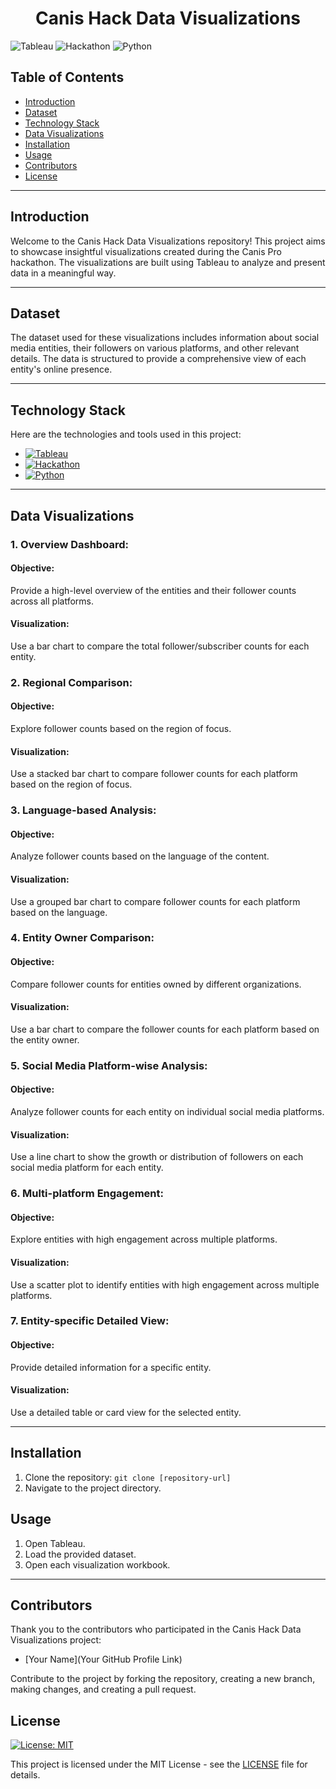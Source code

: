 <h1 align="center">Canis Hack Data Visualizations</h1>

<!-- Badges -->
<p align="center">
  
![Tableau](https://img.shields.io/badge/Tableau-2023.2-blue?logo=tableau)
![Hackathon](https://img.shields.io/badge/Hackathon-Canis%20Pro-orange)
![Python](https://img.shields.io/badge/Python-3.8%20%7C%203.9-blue?logo=python)

</p>

## Table of Contents

- [Introduction](#introduction)
- [Dataset](#dataset)
- [Technology Stack](#technology-stack)
- [Data Visualizations](#data-visualizations)
- [Installation](#installation)
- [Usage](#usage)
- [Contributors](#contributors)
- [License](#license)

---

## Introduction

Welcome to the Canis Hack Data Visualizations repository! This project aims to showcase insightful visualizations created during the Canis Pro hackathon. The visualizations are built using Tableau to analyze and present data in a meaningful way.

---

## Dataset

The dataset used for these visualizations includes information about social media entities, their followers on various platforms, and other relevant details. The data is structured to provide a comprehensive view of each entity's online presence.

---

## Technology Stack

Here are the technologies and tools used in this project:

- [![Tableau](https://img.shields.io/badge/Tableau-2023.2-blue?logo=tableau)](https://www.tableau.com/)
- [![Hackathon](https://img.shields.io/badge/Hackathon-Canis%20Pro-orange)](https://canisprohackathon.com/)
- [![Python](https://img.shields.io/badge/Python-3.8%20%7C%203.9-blue?logo=python)](https://www.python.org/)

---

## Data Visualizations

### 1. Overview Dashboard:

#### Objective:
Provide a high-level overview of the entities and their follower counts across all platforms.

#### Visualization:
Use a bar chart to compare the total follower/subscriber counts for each entity.

### 2. Regional Comparison:

#### Objective:
Explore follower counts based on the region of focus.

#### Visualization:
Use a stacked bar chart to compare follower counts for each platform based on the region of focus.

### 3. Language-based Analysis:

#### Objective:
Analyze follower counts based on the language of the content.

#### Visualization:
Use a grouped bar chart to compare follower counts for each platform based on the language.

### 4. Entity Owner Comparison:

#### Objective:
Compare follower counts for entities owned by different organizations.

#### Visualization:
Use a bar chart to compare the follower counts for each platform based on the entity owner.

### 5. Social Media Platform-wise Analysis:

#### Objective:
Analyze follower counts for each entity on individual social media platforms.

#### Visualization:
Use a line chart to show the growth or distribution of followers on each social media platform for each entity.

### 6. Multi-platform Engagement:

#### Objective:
Explore entities with high engagement across multiple platforms.

#### Visualization:
Use a scatter plot to identify entities with high engagement across multiple platforms.

### 7. Entity-specific Detailed View:

#### Objective:
Provide detailed information for a specific entity.

#### Visualization:
Use a detailed table or card view for the selected entity.

---

<!-- Installation -->
## Installation

1. Clone the repository: `git clone [repository-url]`
2. Navigate to the project directory.

<!-- Usage -->
## Usage

1. Open Tableau.
2. Load the provided dataset.
3. Open each visualization workbook.

---

## Contributors

Thank you to the contributors who participated in the Canis Hack Data Visualizations project:

- [Your Name](Your GitHub Profile Link)

Contribute to the project by forking the repository, creating a new branch, making changes, and creating a pull request.

## License

[![License: MIT](https://img.shields.io/badge/License-MIT-yellow.svg)](https://opensource.org/licenses/MIT)

This project is licensed under the MIT License - see the [LICENSE](LICENSE) file for details.
